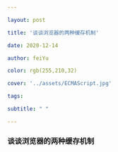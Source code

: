 ```yaml
---

layout: post

title: '谈谈浏览器的两种缓存机制'

date: 2020-12-14

author: feiYu

color: rgb(255,210,32)

cover: '../assets/ECMAScript.jpg'

tags: 

subtitle: " "

---
```


### 谈谈浏览器的两种缓存机制

